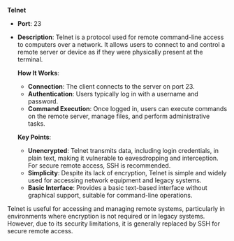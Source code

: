 **Telnet**  
- **Port**: 23  
- **Description**: Telnet is a protocol used for remote command-line access to computers over a network. It allows users to connect to and control a remote server or device as if they were physically present at the terminal.

   **How It Works**:
   - **Connection**: The client connects to the server on port 23.
   - **Authentication**: Users typically log in with a username and password.
   - **Command Execution**: Once logged in, users can execute commands on the remote server, manage files, and perform administrative tasks.

   **Key Points**:
   - **Unencrypted**: Telnet transmits data, including login credentials, in plain text, making it vulnerable to eavesdropping and interception. For secure remote access, SSH is recommended.
   - **Simplicity**: Despite its lack of encryption, Telnet is simple and widely used for accessing network equipment and legacy systems.
   - **Basic Interface**: Provides a basic text-based interface without graphical support, suitable for command-line operations.

Telnet is useful for accessing and managing remote systems, particularly in environments where encryption is not required or in legacy systems. However, due to its security limitations, it is generally replaced by SSH for secure remote access.
